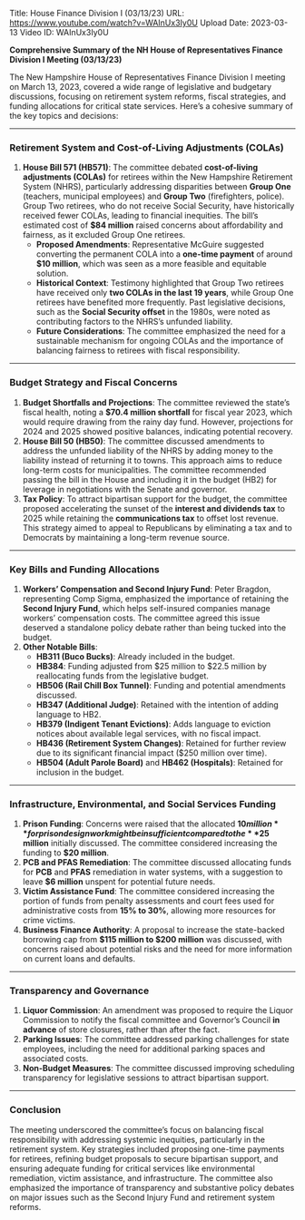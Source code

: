 Title: House Finance Division I (03/13/23)
URL: https://www.youtube.com/watch?v=WAInUx3Iy0U
Upload Date: 2023-03-13
Video ID: WAInUx3Iy0U

**Comprehensive Summary of the NH House of Representatives Finance Division I Meeting (03/13/23)**

The New Hampshire House of Representatives Finance Division I meeting on March 13, 2023, covered a wide range of legislative and budgetary discussions, focusing on retirement system reforms, fiscal strategies, and funding allocations for critical state services. Here’s a cohesive summary of the key topics and decisions:

---

### **Retirement System and Cost-of-Living Adjustments (COLAs)**
1. **House Bill 571 (HB571)**: The committee debated **cost-of-living adjustments (COLAs)** for retirees within the New Hampshire Retirement System (NHRS), particularly addressing disparities between **Group One** (teachers, municipal employees) and **Group Two** (firefighters, police). Group Two retirees, who do not receive Social Security, have historically received fewer COLAs, leading to financial inequities. The bill’s estimated cost of **$84 million** raised concerns about affordability and fairness, as it excluded Group One retirees.  
   - **Proposed Amendments**: Representative McGuire suggested converting the permanent COLA into a **one-time payment** of around **$10 million**, which was seen as a more feasible and equitable solution.  
   - **Historical Context**: Testimony highlighted that Group Two retirees have received only **two COLAs in the last 19 years**, while Group One retirees have benefited more frequently. Past legislative decisions, such as the **Social Security offset** in the 1980s, were noted as contributing factors to the NHRS’s unfunded liability.  
   - **Future Considerations**: The committee emphasized the need for a sustainable mechanism for ongoing COLAs and the importance of balancing fairness to retirees with fiscal responsibility.

---

### **Budget Strategy and Fiscal Concerns**
1. **Budget Shortfalls and Projections**: The committee reviewed the state’s fiscal health, noting a **$70.4 million shortfall** for fiscal year 2023, which would require drawing from the rainy day fund. However, projections for 2024 and 2025 showed positive balances, indicating potential recovery.  
2. **House Bill 50 (HB50)**: The committee discussed amendments to address the unfunded liability of the NHRS by adding money to the liability instead of returning it to towns. This approach aims to reduce long-term costs for municipalities. The committee recommended passing the bill in the House and including it in the budget (HB2) for leverage in negotiations with the Senate and governor.  
3. **Tax Policy**: To attract bipartisan support for the budget, the committee proposed accelerating the sunset of the **interest and dividends tax** to 2025 while retaining the **communications tax** to offset lost revenue. This strategy aimed to appeal to Republicans by eliminating a tax and to Democrats by maintaining a long-term revenue source.

---

### **Key Bills and Funding Allocations**
1. **Workers’ Compensation and Second Injury Fund**: Peter Bragdon, representing Comp Sigma, emphasized the importance of retaining the **Second Injury Fund**, which helps self-insured companies manage workers’ compensation costs. The committee agreed this issue deserved a standalone policy debate rather than being tucked into the budget.  
2. **Other Notable Bills**:  
   - **HB311 (Buco Bucks)**: Already included in the budget.  
   - **HB384**: Funding adjusted from $25 million to $22.5 million by reallocating funds from the legislative budget.  
   - **HB506 (Rail Chill Box Tunnel)**: Funding and potential amendments discussed.  
   - **HB347 (Additional Judge)**: Retained with the intention of adding language to HB2.  
   - **HB379 (Indigent Tenant Evictions)**: Adds language to eviction notices about available legal services, with no fiscal impact.  
   - **HB436 (Retirement System Changes)**: Retained for further review due to its significant financial impact ($250 million over time).  
   - **HB504 (Adult Parole Board)** and **HB462 (Hospitals)**: Retained for inclusion in the budget.  

---

### **Infrastructure, Environmental, and Social Services Funding**
1. **Prison Funding**: Concerns were raised that the allocated **$10 million** for prison design work might be insufficient compared to the **$25 million** initially discussed. The committee considered increasing the funding to **$20 million**.  
2. **PCB and PFAS Remediation**: The committee discussed allocating funds for **PCB** and **PFAS** remediation in water systems, with a suggestion to leave **$6 million** unspent for potential future needs.  
3. **Victim Assistance Fund**: The committee considered increasing the portion of funds from penalty assessments and court fees used for administrative costs from **15% to 30%**, allowing more resources for crime victims.  
4. **Business Finance Authority**: A proposal to increase the state-backed borrowing cap from **$115 million to $200 million** was discussed, with concerns raised about potential risks and the need for more information on current loans and defaults.  

---

### **Transparency and Governance**
1. **Liquor Commission**: An amendment was proposed to require the Liquor Commission to notify the fiscal committee and Governor’s Council **in advance** of store closures, rather than after the fact.  
2. **Parking Issues**: The committee addressed parking challenges for state employees, including the need for additional parking spaces and associated costs.  
3. **Non-Budget Measures**: The committee discussed improving scheduling transparency for legislative sessions to attract bipartisan support.  

---

### **Conclusion**
The meeting underscored the committee’s focus on balancing fiscal responsibility with addressing systemic inequities, particularly in the retirement system. Key strategies included proposing one-time payments for retirees, refining budget proposals to secure bipartisan support, and ensuring adequate funding for critical services like environmental remediation, victim assistance, and infrastructure. The committee also emphasized the importance of transparency and substantive policy debates on major issues such as the Second Injury Fund and retirement system reforms.